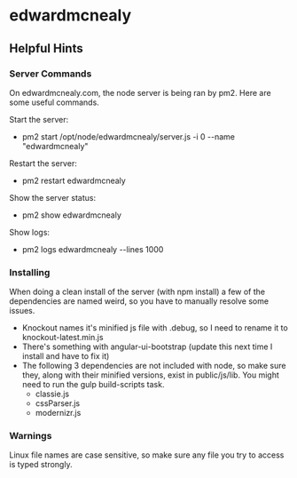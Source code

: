 # edwardmcnealy

## Helpful Hints

### Server Commands
On edwardmcnealy.com, the node server is being ran by pm2. Here are some useful commands.

Start the server:
* pm2 start /opt/node/edwardmcnealy/server.js -i 0 --name "edwardmcnealy"

Restart the server:
* pm2 restart edwardmcnealy

Show the server status:
* pm2 show edwardmcnealy

Show logs:
* pm2 logs edwardmcnealy --lines 1000

### Installing
When doing a clean install of the server (with npm install) a few of the dependencies are named weird, so you have to manually resolve some issues.
* Knockout names it's minified js file with .debug, so I need to rename it to knockout-latest.min.js
* There's something with angular-ui-bootstrap (update this next time I install and have to fix it)
* The following 3 dependencies are not included with node, so make sure they, along with their minified versions, exist in public/js/lib. You might need to run the gulp build-scripts task.
  - classie.js
  - cssParser.js
  - modernizr.js

### Warnings
Linux file names are case sensitive, so make sure any file you try to access is typed strongly.
